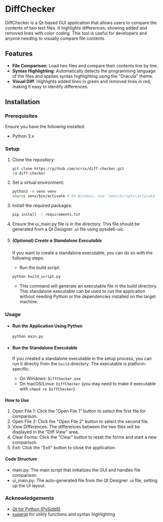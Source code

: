 # DiffChecker

DiffChecker is a Qt-based GUI application that allows users to compare the contents of two text files. It highlights differences, showing added and removed lines with color coding. This tool is useful for developers and anyone needing to visually compare file contents.

## Features

- **File Comparison**: Load two files and compare their contents line by line.
- **Syntax Highlighting**: Automatically detects the programming language of the files and applies syntax highlighting using the "Dracula" theme.
- **Visual Diff**: Highlights added lines in green and removed lines in red, making it easy to identify differences.

## Installation

### Prerequisites

Ensure you have the following installed:

- Python 3.x

### Setup

1. Clone the repository:

    ```sh
    git clone https://github.com/xcrsx/diff-checker.git
    cd diff-checker
    ```

2. Set a virtual environment:

    ```sh
    python3 -m venv venv
    source venv/bin/activate # On Windows, use `venv\Scripts\activate`
    ```

3. Install the required packages:

    ```sh
    pip install -r requirements.txt
    ```

4. Ensure the ui_main.py file is in the directory. This file should be generated from a Qt Designer .ui file using pyside6-uic.

5. ##### (Optional) Create a Standalone Executable

    If you want to create a standalone executable, you can do so with the following steps:
    - Run the build script:

    ```sh
    python build_script.py
    ```

    - This command will generate an executable file in the build directory. This standalone executable can be used to run the application without needing Python or the dependencies installed on the target machine.

### Usage

- #### Run the Application Using Python

    ```sh
    python main.py
    ```

- #### Run the Standalone Executable

    If you created a standalone executable in the setup process, you can run it directly from the `build` directory. The executable is platform-specific:

  - On Windows: `DiffChecker.exe`
  - On macOS/Linux: `DiffChecker` (you may need to make it executable with `chmod +x DiffChecker`)

#### How to Use

1. Open File 1: Click the "Open File 1" button to select the first file for comparison.
2. Open File 2: Click the "Open File 2" button to select the second file.
3. View Differences: The differences between the two files will be displayed in the "Diff View" area.
4. Clear Forms: Click the "Clear" button to reset the forms and start a new comparison.
5. Exit: Click the "Exit" button to close the application.

#### Code Structure

- main.py: The main script that initializes the GUI and handles file comparison.
- ui_main.py: The auto-generated file from the Qt Designer .ui file, setting up the UI layout.

### Acknowledgements

- [Qt for Python (PySide6)](https://pypi.org/project/PySide6/)
- [superqt](https://pypi.org/project/superqt/) for utility functions and syntax highlighting
